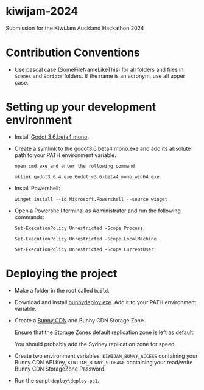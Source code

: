 # kiwijam-2024
Submission for the KiwiJam Auckland Hackathon 2024

# Contribution Conventions

- Use pascal case (SomeFileNameLikeThis) for all folders and files in `Scenes` and `Scripts` folders. If the name is an acronym, use all upper case.

# Setting up your development environment

- Install [Godot 3.6.beta4.mono](https://godotengine.org/download/archive/3.6-beta4/).

- Create a symlink to the godot3.6.beta4.mono.exe and add its absolute path to your PATH environment variable.

    ```
    open cmd.exe and enter the following command:

    mklink godot3.6.4.exe Godot_v3.6-beta4_mono_win64.exe
    ```

- Install Powershell:

    ```
    winget install --id Microsoft.Powershell --source winget
    ```

- Open a Powershell terminal as Administrator and run the following commands:

    ```
    Set-ExecutionPolicy Unrestricted -Scope Process
    
    Set-ExecutionPolicy Unrestricted -Scope LocalMachine
    
    Set-ExecutionPolicy Unrestricted -Scope CurrentUser
    ```

# Deploying the project

- Make a folder in the root called `build`.

- Download and install [bunnydeploy.exe](https://github.com/DoubleCouponDay/bunny-deploy/releases/tag/1.0.0). Add it to your PATH environment variable.

- Create a [Bunny CDN](https://bunny.net/) and Bunny CDN Storage Zone.

    Ensure that the Storage Zones default replication zone is left as default.

    You should probably add the Sydney replication zone for speed.

- Create two environment variables: `KIWIJAM_BUNNY_ACCESS` containing your Bunny CDN API Key, `KIWIJAM_BUNNY_STORAGE` containing your read/write Bunny CDN StorageZone Password.

- Run the script `deploy\deploy.ps1`.